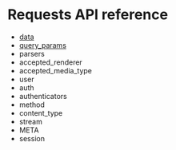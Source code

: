 # Requests API reference

* [data](../../api-reference/requests/data.md)
* [query_params](../../api-reference/requests/query_params.md)
* parsers
* accepted_renderer
* accepted_media_type
* user
* auth
* authenticators
* method
* content_type
* stream
* META
* session
